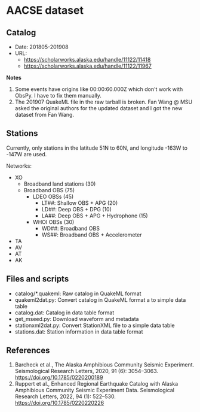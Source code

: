 # AACSE dataset

## Catalog

- Date: 201805-201908
- URL:
  - https://scholarworks.alaska.edu/handle/11122/11418
  - https://scholarworks.alaska.edu/handle/11122/11967

**Notes**

1. Some events have origins like 00:00:60.000Z which don't work with ObsPy.
   I have to fix them manually.
2. The 201907 QuakeML file in the raw tarball is broken. Fan Wang @ MSU asked
   the original authors for the updated dataset and I got the new dataset
   from Fan Wang.

## Stations

Currently, only stations in the latitude 51N to 60N, and longitude -163W to -147W
are used.

Networks:

- XO
  - Broadband land stations (30)
  - Broadband OBS (75)
    - LDEO OBSs (45)
      - LT##: Shallow OBS + APG (20)
      - LD##: Deep OBS + DPG (10)
      - LA##: Deep OBS + APG + Hydrophone (15)
	- WHOI OBSs (30)
	  - WD##: Broadband OBS
	  - WS##: Broadband OBS + Accelerometer
- TA
- AV
- AT
- AK

## Files and scripts

- catalog/*.quakeml: Raw catalog in QuakeML format
- quakeml2dat.py: Convert catalog in QuakeML format a to simple data table
- catalog.dat: Catalog in data table format
- get_mseed.py: Download waveform and metadata
- stationxml2dat.py: Convert StationXML file to a simple data table
- stations.dat: Station information in data table format

## References

1. Barcheck et al., The Alaska Amphibious Community Seismic Experiment.
   Seismological Research Letters, 2020, 91 (6): 3054–3063.
   https://doi.org/10.1785/0220200189
2. Ruppert et al., Enhanced Regional Earthquake Catalog with Alaska Amphibious Community Seismic Experiment Data.
   Seismological Research Letters, 2022, 94 (1): 522–530.
   https://doi.org/10.1785/0220220226
